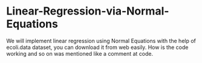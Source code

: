 # Linear-Regression-via-Normal-Equations

We will implement  linear regression using Normal Equations with the help of ecoli.data dataset, you can download it from web easily. How is the code working and so on was mentioned like a comment at code.
